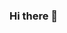 ### Hi there 👋

<!--
**Jsantana5/Jsantana5** is a ✨ _special_ ✨ repository because its `README.md` (this file) appears on your GitHub profile.

Here are some ideas to get you started:

- 🔭 I’m currently working on getting a bachelors at WGU
- 🌱 I’m currently learning Linux and Networking!
- 👯 I’m looking to collaborate on writing a program to translate configs to Cisco
- ⚡ Fun fact: I like to spend as much time outside as I do infront of a computer.
-->
